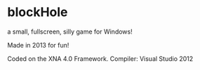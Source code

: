 # blockHole
a small, fullscreen, silly game for Windows!

Made in 2013 for fun!

Coded on the XNA 4.0 Framework.
Compiler: Visual Studio 2012
